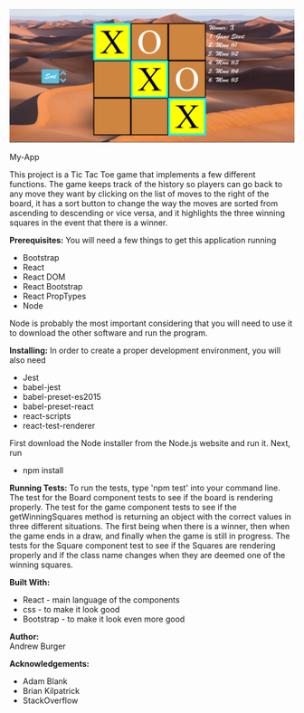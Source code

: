 ![gameImage](https://github.com/aburger01/ReactTicTacToe/blob/master/src/TicTacToeFinished.PNG)



My-App  

This project is a Tic Tac Toe game that implements a few different functions.
The game keeps track of the history so players can go back to any move they want
by clicking on the list of moves to the right of the board, it has a sort button
to change the way the moves are sorted from ascending to descending or
vice versa, and it highlights the three winning squares in the event that
there is a winner.


**Prerequisites:**
You will need a few things to get this application running
- Bootstrap
- React
- React DOM
- React Bootstrap
- React PropTypes
- Node


Node is probably the most important considering that you will need to use it
to download the other software and run the program.


**Installing:**
In order to create a proper development environment, you will also need
- Jest
- babel-jest
- babel-preset-es2015
- babel-preset-react
- react-scripts
- react-test-renderer

First download the Node installer from the Node.js website and run it. Next, run

- npm install


**Running Tests:**
To run the tests, type 'npm test' into your command line. The test for the
Board component tests to see if the board is rendering properly. The test for
the game component tests to see if the getWinningSquares method is returning
an object with the correct values in three different situations. The first being
when there is a winner, then when the game ends in a draw, and finally when the
game is still in progress. The tests for the Square component test to see if the
Squares are rendering properly and if the class name changes when they are
deemed one of the winning squares.


**Built With:**
- React - main language of the components
- css - to make it look good
- Bootstrap - to make it look even more good


**Author:**  
Andrew Burger


**Acknowledgements:**
- Adam Blank
- Brian Kilpatrick
- StackOverflow
